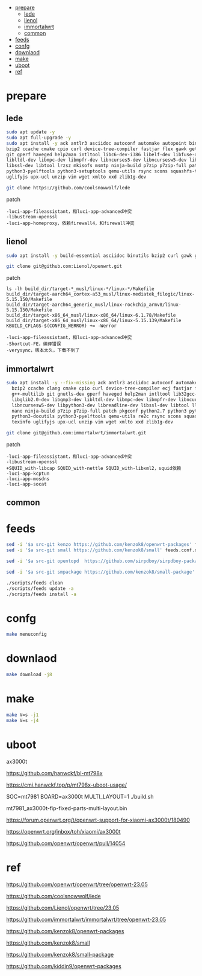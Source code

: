 - [prepare](#prepare)
  - [lede](#lede)
  - [lienol](#lienol)
  - [immortalwrt](#immortalwrt)
  - [common](#common)
- [feeds](#feeds)
- [confg](#confg)
- [downlaod](#downlaod)
- [make](#make)
- [uboot](#uboot)
- [ref](#ref)

# prepare

## lede

``` sh
sudo apt update -y
sudo apt full-upgrade -y
sudo apt install -y ack antlr3 asciidoc autoconf automake autopoint binutils bison build-essential \
bzip2 ccache cmake cpio curl device-tree-compiler fastjar flex gawk gettext gcc-multilib g++-multilib \
git gperf haveged help2man intltool libc6-dev-i386 libelf-dev libfuse-dev libglib2.0-dev libgmp3-dev \
libltdl-dev libmpc-dev libmpfr-dev libncurses5-dev libncursesw5-dev libpython3-dev libreadline-dev \
libssl-dev libtool lrzsz mkisofs msmtp ninja-build p7zip p7zip-full patch pkgconf python2.7 python3 \
python3-pyelftools python3-setuptools qemu-utils rsync scons squashfs-tools subversion swig texinfo \
uglifyjs upx-ucl unzip vim wget xmlto xxd zlib1g-dev
```

``` sh
git clone https://github.com/coolsnowwolf/lede
```

patch

```
-luci-app-fileassistant，和luci-app-advanced冲突
-libustream-openssl
-luci-app-homeproxy，依赖firewall4，和firewall冲突
```

## lienol

``` sh
sudo apt install -y build-essential asciidoc binutils bzip2 curl gawk gettext git libncurses5-dev libz-dev patch python3.10 python2.7 unzip zlib1g-dev lib32gcc-s1 libc6-dev-i386 subversion flex uglifyjs git-core gcc-multilib p7zip p7zip-full msmtp libssl-dev texinfo libglib2.0-dev xmlto qemu-utils upx libelf-dev autoconf automake libtool autopoint device-tree-compiler g++-multilib antlr3 gperf libfuse-dev libgsl-dev python3-pyelftools swig python3-dev
```

``` sh
git clone git@github.com:Lienol/openwrt.git
```

patch

```
ls -lh build_dir/target-*_musl/linux-*/linux-*/Makefile
build_dir/target-aarch64_cortex-a53_musl/linux-mediatek_filogic/linux-5.15.150/Makefile
build_dir/target-aarch64_generic_musl/linux-rockchip_armv8/linux-5.15.150/Makefile
build_dir/target-x86_64_musl/linux-x86_64/linux-6.1.78/Makefile
build_dir/target-x86_64_musl/linux-x86_64/linux-5.15.139/Makefile
KBUILD_CFLAGS-$(CONFIG_WERROR) += -Werror

-luci-app-fileassistant，和luci-app-advanced冲突
-Shortcut-FE，编译错误
-verysync，版本太久，下载不到了
```

## immortalwrt

``` sh
sudo apt install -y --fix-missing ack antlr3 asciidoc autoconf automake autopoint binutils bison build-essential \
  bzip2 ccache clang cmake cpio curl device-tree-compiler ecj fastjar flex gawk gettext gcc-multilib \
  g++-multilib git gnutls-dev gperf haveged help2man intltool lib32gcc-s1 libc6-dev-i386 libelf-dev \
  libglib2.0-dev libgmp3-dev libltdl-dev libmpc-dev libmpfr-dev libncurses5-dev libncursesw5 \
  libncursesw5-dev libpython3-dev libreadline-dev libssl-dev libtool lld llvm lrzsz mkisofs msmtp \
  nano ninja-build p7zip p7zip-full patch pkgconf python2.7 python3 python3-pip python3-ply \
  python3-docutils python3-pyelftools qemu-utils re2c rsync scons squashfs-tools subversion swig \
  texinfo uglifyjs upx-ucl unzip vim wget xmlto xxd zlib1g-dev
```

``` sh
git clone git@github.com:immortalwrt/immortalwrt.git
```

patch

```
-luci-app-fileassistant，和luci-app-advanced冲突
-libustream-openssl
+SQUID_with-libcap SQUID_with-nettle SQUID_with-libxml2，squid依赖
-luci-app-kcptun
-luci-app-mosdns
-luci-app-socat
```

## common

# feeds

``` sh
sed -i '$a src-git kenzo https://github.com/kenzok8/openwrt-packages' feeds.conf.default
sed -i '$a src-git small https://github.com/kenzok8/small' feeds.conf.default

sed -i '$a src-git opentopd  https://github.com/sirpdboy/sirpdboy-package' feeds.conf.default

sed -i '$a src-git smpackage https://github.com/kenzok8/small-package' feeds.conf.default
```

``` sh
./scripts/feeds clean
./scripts/feeds update -a
./scripts/feeds install -a
``` 

# confg

``` sh
make menuconfig
```

# downlaod

``` sh
make download -j8
```

# make

``` sh
make V=s -j1
make V=s -j4
```

# uboot

ax3000t

https://github.com/hanwckf/bl-mt798x

https://cmi.hanwckf.top/p/mt798x-uboot-usage/

SOC=mt7981 BOARD=ax3000t MULTI_LAYOUT=1 ./build.sh

mt7981_ax3000t-fip-fixed-parts-multi-layout.bin

https://forum.openwrt.org/t/openwrt-support-for-xiaomi-ax3000t/180490

https://openwrt.org/inbox/toh/xiaomi/ax3000t

https://github.com/openwrt/openwrt/pull/14054

# ref

https://github.com/openwrt/openwrt/tree/openwrt-23.05

https://github.com/coolsnowwolf/lede

https://github.com/Lienol/openwrt/tree/23.05

https://github.com/immortalwrt/immortalwrt/tree/openwrt-23.05

https://github.com/kenzok8/openwrt-packages

https://github.com/kenzok8/small

https://github.com/kenzok8/small-package

https://github.com/kiddin9/openwrt-packages

